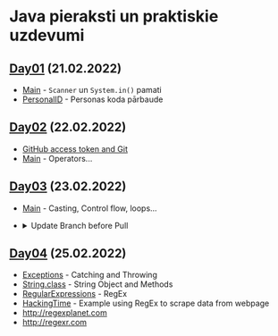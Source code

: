 # Java pieraksti un praktiskie uzdevumi

## [Day01](./src/main/java/io/codelex/notes/day01) (21.02.2022)
- [Main](./src/main/java/io/codelex/notes/day01/Main.java) - `Scanner` un `System.in()` pamati
- [PersonalID](./src/main/java/io/codelex/notes/day01/PersonalID.java) - Personas koda pārbaude

## [Day02](./src/main/java/io/codelex/notes/day02) (22.02.2022)
- [GitHub access token and Git](https://stackoverflow.com/questions/68775869/support-for-password-authentication-was-removed-please-use-a-personal-access-to)
- [Main](./src/main/java/io/codelex/notes/day02/Main.java) - Operators...

## [Day03](./src/main/java/io/codelex/notes/day03) (23.02.2022)
- [Main](./src/main/java/io/codelex/notes/day03/Main.java) - Casting, Control flow, loops...
- <details><summary>Update Branch before Pull</summary>
  <p>

  #### If you've not pushed yet:

  - git commit -m WorkInProgress (or git stash)
  - git rebase master
  - Resolve any conflicts
  - git stash pop if you stashed

  #### If you have pushed already:

  - Ensure your current branch's commits are production quality
  - git stash
  - git pull (will not conflict, but will create merge commit)
  - git stash pop
  
  </p>
</details>

## [Day04](./src/main/java/io/codelex/notes/day04) (25.02.2022)
- [Exceptions](./src/main/java/io/codelex/notes/day04/Exceptions.java) - Catching and Throwing
- [String.class](./src/main/java/io/codelex/notes/day04/StringClass.java) - String Object and Methods
- [RegularExpressions](./src/main/java/io/codelex/notes/day04/RegularExpressions.java) - RegEx
- [HackingTime](./src/main/java/io/codelex/notes/day04/HackingTime.java) - Example using RegEx to scrape data from webpage
- <http://regexplanet.com>
- <http://regexr.com>
